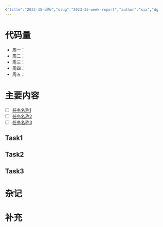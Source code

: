 ```yaml
---
{"title":"2023-35-周报","slug":"2023-35-week-report","author":"six","dg-publish":true,"permalink":"/diary/weekly/2023-W35/","dgPassFrontmatter":true,"created":"","updated":""}
---
```


# 代码量

- 周一：
- 周二：
- 周三：
- 周四：
- 周五：
# 主要内容

- [ ] [任务名称1](#Task1)
- [ ] [任务名称2](#Task2)
- [ ] [任务名称3](#Task3)

## Task1

## Task2

## Task3

# 杂记

# 补充

